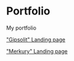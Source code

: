 # Portfolio 
My portfolio


["Gipsolit" Landing page](https://Kserxs-23.github.io/Gipsolit/index.min.html 'First work')


["Merkury" Landing page](https://Kserxs-23.github.io/Merkury/index.html 'Second work')


